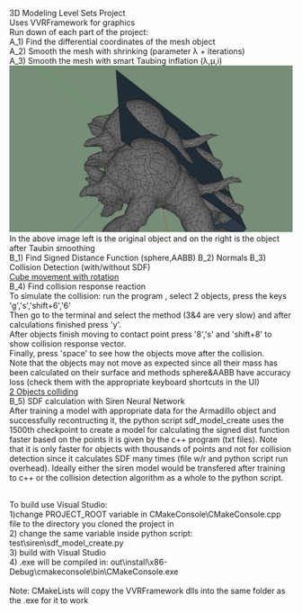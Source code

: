 3D Modeling Level Sets Project <br />
Uses VVRFramework for graphics <br />
Run down of each part of the project: <br />
A_1) Find the differential coordinates of the mesh object <br />
A_2) Smooth the mesh with shrinking (parameter λ + iterations) <br />
A_3) Smooth the mesh with smart Taubing inflation (λ,μ,i) <br />
![taubin inflation img](resources/taubin.png?raw=true) <br />
In the above image left is the original object and on the right is the object after Taubin smoothing <br />
B_1) Find Signed Distance Function (sphere,AABB)
B_2) Normals
B_3) Collision Detection (with/without SDF) <br />
[Cube movement with rotation](resources/cube.mp4?raw=true) <br />
B_4) Find collision response reaction <br />
To simulate the collision: run the program , select 2 objects, press the keys 'g','s','shift+6','6' <br />
Then go to the terminal and select the method (3&4 are very slow) and after calculations finished press 'y'.<br />
After objects finish moving to contact point press '8','s' and 'shift+8' to show collision response vector.<br />
Finally, press 'space' to see how the objects move after the collision.<br />
Note that the objects may not move as expected since all their mass has been calculated on their surface and methods sphere&AABB have accuracy loss (check them with the appropriate keyboard shortcuts in the UI) <br />
[2 Objects colliding](resources/collision.mp4?raw=true)<br />
B_5) SDF calculation with Siren Neural Network <br />
After training a model with appropriate data for the Armadillo object and successfully recontructing it, the python script sdf_model_create uses the 1500th checkpoint to create a model for calculating the signed dist function faster based on the points it is given by the c++ program (txt files). Note that it is only faster for objects with thousands of points and not for collision detection since it calculates SDF many times (file w/r and python script run overhead). Ideally either the siren model would be transfered after training to c++ or the collision detection algorithm as a whole to the python script. <br />

<br />
To build use Visual Studio: <br />
1)change PROJECT_ROOT variable in CMakeConsole\CMakeConsole.cpp file to the directory you cloned the project in <br />
2) change the same variable inside python script: 
test\siren\sdf_model_create.py <br />
3) build with Visual Studio <br />
4) .exe will be compiled in: out\install\x86-Debug\cmakeconsole\bin\CMakeConsole.exe <br /><br />
Note: CMakeLists will copy the VVRFramework dlls into the same folder as the .exe for it to work <br />
